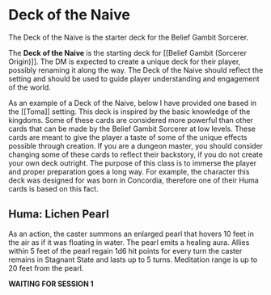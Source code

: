 # Deck of the Naive


The Deck of the Naive is the starter deck for the Belief Gambit Sorcerer. 


The **Deck of the Naive** is the starting deck for [[Belief Gambit (Sorcerer Origin)]]. The DM is expected to create a unique deck for their player, possibly renaming it along the way. The Deck of the Naive should reflect the setting and should be used to guide player understanding and engagement of the world.

As an example of a Deck of the Naive, below I have provided one based in the [[Toma]] setting. This deck is inspired by the basic knowledge of the kingdoms. Some of these cards are considered more powerful than other cards that can be made by the Belief Gambit Sorcerer at low levels. These cards are meant to give the player a taste of some of the unique effects possible through creation. If you are a dungeon master, you should consider changing some of these cards to reflect their backstory, if you do not create your own deck outright. The purpose of this class is to immerse the player and proper preparation goes a long way. For example, the character this deck was designed for was born in Concordia, therefore one of their Huma cards is based on this fact. 

## Huma: Lichen Pearl

As an action, the caster summons an enlarged pearl that hovers 10 feet in the air as if it was floating in water. The pearl emits a healing aura. Allies within 5 feet of the pearl regain 1d6 hit points for every turn the caster remains in Stagnant State and lasts up to 5 turns. Meditation range is up to 20 feet from the pearl.



**WAITING FOR SESSION 1**

